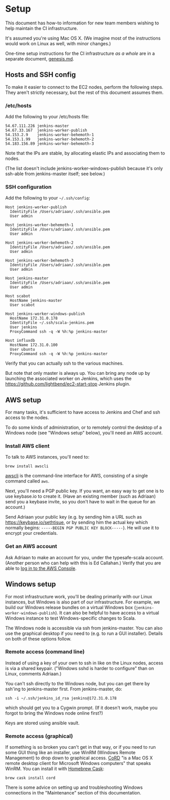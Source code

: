 # Setup

This document has how-to information for new team members wishing to
help maintain the CI infrastructure.

It's assumed you're using Mac OS X.  (We imagine most of the
instructions would work on Linux as well, with minor changes.)

One-time setup instructions for the CI infrastructure _as a whole_
are in a separate document, [genesis.md](genesis.md).


## Hosts and SSH config

To make it easier to connect to the EC2 nodes, perform the following
steps.  They aren't strictly necessary, but the rest of this document
assumes them.

### /etc/hosts

Add the following to your /etc/hosts file:

```
54.67.111.226 jenkins-master
54.67.33.167  jenkins-worker-publish
54.153.2.9    jenkins-worker-behemoth-1
54.153.1.99   jenkins-worker-behemoth-2
54.183.156.89 jenkins-worker-behemoth-3

```

Note that the IPs are stable, by allocating elastic IPs and associating them to nodes.

(The list doesn't include jenkins-worker-windows-publish because
it's only ssh-able from jenkins-master itself; see below.)

### SSH configuration

Add the following to your `~/.ssh/config`:

```
Host jenkins-worker-publish
  IdentityFile /Users/adriaan/.ssh/ansible.pem
  User admin

Host jenkins-worker-behemoth-1
  IdentityFile /Users/adriaan/.ssh/ansible.pem
  User admin

Host jenkins-worker-behemoth-2
  IdentityFile /Users/adriaan/.ssh/ansible.pem
  User admin

Host jenkins-worker-behemoth-3
  IdentityFile /Users/adriaan/.ssh/ansible.pem
  User admin

Host jenkins-master
  IdentityFile /Users/adriaan/.ssh/ansible.pem
  User admin

Host scabot
  HostName jenkins-master
  User scabot

Host jenkins-worker-windows-publish
  HostName 172.31.0.178
  IdentityFile ~/.ssh/scala-jenkins.pem
  User jenkins
  ProxyCommand ssh -q -W %h:%p jenkins-master

Host influxdb
  HostName 172.31.0.100
  User ubuntu
  ProxyCommand ssh -q -W %h:%p jenkins-master
```

Verify that you can actually ssh to the various machines.

But note that only master is always up.  You can bring any node up by
launching the associated worker on Jenkins, which uses the
https://github.com/lightbend/ec2-start-stop Jenkins plugin.

## AWS setup

For many tasks, it's sufficient to have access to Jenkins and Chef
and ssh access to the nodes.

To do some kinds of administration, or to remotely control the
desktop of a Windows node (see "Windows setup" below), you'll
need an AWS account.

### Install AWS client

To talk to AWS instances, you'll need to:

```
brew install awscli
```

[awscli](https://aws.amazon.com/cli/) is the command-line interface
for AWS, consisting of a single command called `aws`.

Next, you'll need a PGP public key.  If you want, an easy way to get
one is to use keybase.io to create it.  (Have an existing member (such
as Adriaan) send you a keybase invite, so you don't have to wait in
the queue for an account.)

Send Adriaan your public key (e.g. by sending him a URL such as
https://keybase.io/sethtisue, or by sending him the actual key
which normally begins: `-----BEGIN PGP PUBLIC KEY BLOCK-----`).
He will use it to encrypt your credentials.

### Get an AWS account

Ask Adriaan to make an account for you, under the typesafe-scala
account.  (Another person who can help with this is Ed Callahan.)
Verify that you are able to
[log in to the AWS Console](https://typesafe-scala.signin.aws.amazon.com/console).

## Windows setup

For most infrastructure work, you'll be dealing primarily with our
Linux instances, but Windows is also part of our infrastructure.  For
example, we build our Windows release bundles on a virtual Windows box
(`jenkins-worker-windows-publish`).  It can also be helpful to have
access to a virtual Windows instance to test Windows-specific changes
to Scala.

The Windows node is accessible via ssh from jenkins-master.  You can
also use the graphical desktop if you need to (e.g. to run a GUI
installer).  Details on both of these options follow.

### Remote access (command line)

Instead of using a key of your own to ssh in like on the Linux nodes,
access is via a shared keypair.  ("Windows sshd is harder to
configure" than on Linux, comments Adriaan.)

You can't ssh directly to the Windows node, but you can get there by
ssh'ing to jenkins-master first.  From jenkins-master, do:

    ssh -i ~/.ssh/jenkins_id_rsa jenkins@172.31.0.178

which should get you to a Cygwin prompt.  (If it doesn't work, maybe
you forgot to bring the Windows node online first?)

Keys are stored using ansible vault.

### Remote access (graphical)

If something is so broken you can't get in that way,
or if you need to run some GUI thing like an installer, use
WinRM (Windows Remote Management) to drop down to graphical access.
[CoRD](http://cord.sourceforge.net) "is a Mac OS X remote desktop
client for Microsoft Windows computers" that speaks WinRM.  You can
install it with [Homebrew Cask](http://caskroom.io):

```
brew cask install cord
```

There is some advice on setting up and troubleshooting Windows
connections in the "Maintenance" section of this documentation.
